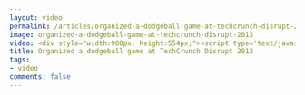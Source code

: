 ```yaml
---
layout: video
permalink: /articles/organized-a-dodgeball-game-at-techcrunch-disrupt-2013/
image: organized-a-dodgeball-game-at-techcrunch-disrupt-2013
video: <div style="width:900px; height:554px;"><script type='text/javascript' src='http://pshared.5min.com/Scripts/PlayerSeed.js?sid=281&width=900&height=554&playList=517760086'></script></div>
title: Organized a dodgeball game at TechCrunch Disrupt 2013
tags:
- video
comments: false
---
```


<!-- <div class="hero">{% image posts/organized-a-dodgeball-game-at-techcrunch-disrupt-2013/hero.png %}</div> -->

<!-- Organized a dodgeball game at TechCrunch Disrupt 2013 -->
